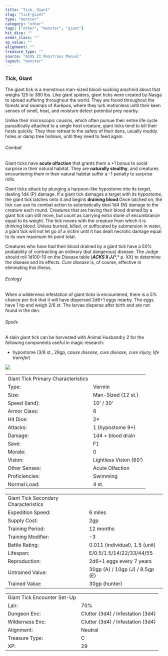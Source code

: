 ```yaml
---
title: "Tick, Giant"
slug: "tick-giant"
type: "monster"
category: "other"
tags: ["other", "monster", "giant"]
hit_dice: ""
armor_class: ""
xp_value: ""
alignment: ""
treasure_type: ""
source: "ACKS II Monstrous Manual"
layout: "monster"
---
```


### Tick, Giant

The giant tick is a monstrous man-sized blood-sucking arachnid about that weighs 125 to 380 lbs.
Like giant spiders, giant ticks were created by Nasga to spread suffering throughout the world. They
are found throughout the forests and swamps of Aurëpos, where they lurk motionless until their keen
senses of smell, heat, and moisture detect potential prey nearby.

Unlike their microscopic cousins, which often pursue their entire life cycle parasitically attached
to a single host creature, giant ticks tend to kill their hosts quickly. They then retreat to the
safety of their dens, usually muddy holes or damp tree hollows, until they need to feed again.

###### Combat

Giant ticks have **acute olfaction** that grants them a +1 bonus to avoid surprise in their natural
habitat. They are **naturally stealthy**, and creatures encountering them in their natural habitat
suffer a -1 penalty to surprise rolls.

Giant ticks attack by plunging a harpoon-like hypostome into its target, dealing 1d4 {P} damage. If
a giant tick damages a target with its hypostome, the giant tick latches onto it and begins
**draining blood**.Once latched on, the tick can use its combat action to automatically deal 1d4 {N}
damage to the creature each round. Creatures that are having their blood drained by a giant tick can
still move, but count as carrying extra stone of encumbrance equal to its weight. The tick moves
with the creature from which it is drinking blood. Unless burned, killed, or suffocated by
submersion in water, a giant tick will not let go of a victim until it has dealt necrotic damage
equal to its own maximum hit point total.

Creatures who have had their blood drained by a giant tick have a 50% probability of contracting an
ordinary (but dangerous) disease. The Judge should roll 1d100-10 on the Disease table (***ACKS II
JJ****,* p. XX) to determine the disease and its effects. *Cure disease* is, of course, effective in
eliminating this illness.

###### Ecology

When a wilderness infestation of giant ticks is encountered, there is a 5% chance per tick that it
will have dispersed 2d6+1 eggs nearby. The eggs have 1 hp and weigh 2/6 st. The larvae disperse
after birth and are not found in the den.

###### Spoils

A slain giant tick can be harvested with Animal Husbandry 2 for the following components useful in
magic research:

* hypostome (3/6 st., 29gp, *cause disease, cure disease, cure injury, life transfer*)

![](data:image/png;base64...)

|  |  |
| --- | --- |
| Giant Tick Primary Characteristics | |
| Type: | Vermin |
| Size: | Man-Sized (12 st.) |
| Speed (land): | 10’ / 30’ |
| Armor Class: | 6 |
| Hit Dice: | 2\* |
| Attacks: | 1 (hypostome 9+) |
| Damage: | 1d4 + blood drain |
| Save: | F1 |
| Morale: | 0 |
| Vision: | Lightless Vision (60’) |
| Other Senses: | Acute Olfaction |
| Proficiencies: | Swimming |
| Normal Load: | 4 st. |

|  |  |
| --- | --- |
| Giant Tick Secondary Characteristics | |
| Expedition Speed: | 6 miles |
| Supply Cost: | 2gp |
| Training Period: | 12 months |
| Training Modifier: | -3 |
| Battle Rating: | 0.011 (individual), 1.5 (unit) |
| Lifespan: | E/0.5/1.5/14/22/33/44/55 |
| Reproduction: | 2d6+1 eggs every 7 years |
| Untrained Value: | 30gp (A) / 10gp (J) / 8.5gp (E) |
| Trained Value: | 30gp (hunter) |

|  |  |
| --- | --- |
| Giant Tick Encounter Set-Up | |
| Lair: | 70% |
| Dungeon Enc: | Clutter (3d4) / Infestation (3d4) |
| Wilderness Enc: | Clutter (3d4) / Infestation (3d4) |
| Alignment: | Neutral |
| Treasure Type: | C |
| XP: | 29 |

